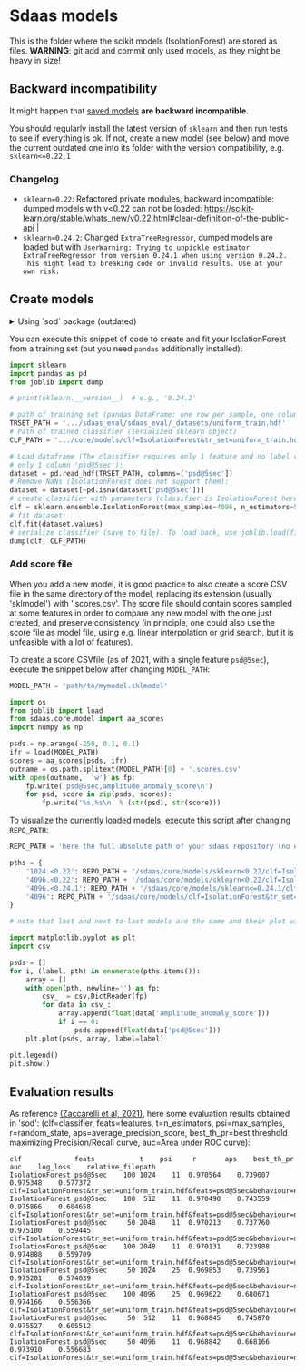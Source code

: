 # Sdaas models

This is the folder where the scikit models (IsolationForest) are stored as files.
**WARNING**: git add and commit only used models, as they might be heavy in size!

## Backward incompatibility

It might happen that [saved models](https://scikit-learn.org/stable/modules/model_persistence.html) 
**are backward incompatible**.

You should regularly install the latest version of `sklearn` and then run tests to see if 
everything is ok. If not, create a new model (see below) and move the current 
outdated one into its folder with the version compatibility, e.g. `sklearn<=0.22.1`

### Changelog

- `sklearn=0.22`: Refactored private modules, backward incompatible: dumped models with v<0.22 can not be loaded: https://scikit-learn.org/stable/whats_new/v0.22.html#clear-definition-of-the-public-api |
- `sklearn=0.24.2`: Changed `ExtraTreeRegressor`, dumped models are loaded but with `UserWarning: Trying to unpickle estimator ExtraTreeRegressor from version 0.24.1 when using version 0.24.2. This might lead to breaking code or invalid results. Use at your own risk.`

## Create models

<details>

<summary> Using `sod` package (outdated)</summary>

Models are usually those created with the 'sod' or 'sdaas_eval' Python package
and copied here:

```bash
cp $PATH/sod/sod/evaluations/results/clf\=IsolationForest\&tr_set\=uniform_train.hdf\&feats\=psd\@5sec\&behaviour\=new\&contamination\=auto\&max_samples\=2048\&n_estimators\=50\&random_state\=11.sklmodel ./sdaas/core/models/
```

(this is still valid but as of 2021 not the recommended way, it's extremely
overcomplicated and there is a new package, `sdaas-eval` currently in construction)

</details>

You can execute this snippet of code to create and fit your IsolationForest
from a training set (but you need `pandas` additionally installed):

```python
import sklearn
import pandas as pd
from joblib import dump

# print(sklearn.__version__)  # e.g., '0.24.2'

# path of training set (pandas DataFrame: one row per sample, one column per feature):
TRSET_PATH = '.../sdaas_eval/sdaas_eval/_datasets/uniform_train.hdf'
# Path of trained classifier (serialized sklearn object)
CLF_PATH = '.../core/models/clf=IsolationForest&tr_set=uniform_train.hdf&feats=psd@5sec&contamination=auto&max_samples=4096&n_estimators=50&random_state=11.sklmodel'

# Load dataframe (The classifier requires only 1 feature and no label column, so load
# only 1 column 'psd@5sec'):
dataset = pd.read_hdf(TRSET_PATH, columns=['psd@5sec'])
# Remove NaNs (IsolationForest does not support them):
dataset = dataset[~pd.isna(dataset['psd@5sec'])]
# create classifier with parameters (classifier is IsolationForest here):
clf = sklearn.ensemble.IsolationForest(max_samples=4096, n_estimators=50, random_state=11)
# fit dataset:
clf.fit(dataset.values)
# serialize classifier (save to file). To load back, use joblib.load(file)
dump(clf, CLF_PATH)
```

### Add score file

When you add a new model, it is good practice to also create a score
CSV file in the same directory of the model, replacing its extension
(usually 'sklmodel') with '.scores.csv'.
The score file should contain scores sampled at some features in order to 
compare any new model with the one just created, and preserve consistency
(in principle, one could also use the score file as model file, using e.g. 
linear interpolation or grid search, but it is unfeasible with a lot of features).

To create a score CSVfile (as of 2021, with a single feature
`psd@5sec`), execute the snippet below after changing `MODEL_PATH`:

```python
MODEL_PATH = 'path/to/mymodel.sklmodel'

import os
from joblib import load
from sdaas.core.model import aa_scores
import numpy as np

psds = np.arange(-250, 0.1, 0.1)
ifr = load(MODEL_PATH)
scores = aa_scores(psds, ifr)
outname = os.path.splitext(MODEL_PATH)[0] + '.scores.csv'
with open(outname,  'w') as fp:
    fp.write('psd@5sec,amplitude_anomaly_score\n')
    for psd, score in zip(psds, scores):
        fp.write('%s,%s\n' % (str(psd), str(score)))
```

To visualize the currently loaded models, execute this script after changing `REPO_PATH`:

```python
REPO_PATH = 'here the full absolute path of your sdaas repository (no ending slash)'

pths = {
    '1024.<0.22': REPO_PATH + '/sdaas/core/models/sklearn<0.22/clf=IsolationForest&tr_set=uniform_train.hdf&feats=psd@5sec&behaviour=new&contamination=auto&max_samples=1024&n_estimators=100&random_state=11.scores.csv',
    '4096.<0.22': REPO_PATH + '/sdaas/core/models/sklearn<0.22/clf=IsolationForest&tr_set=uniform_train.hdf&feats=psd@5sec&behaviour=new&contamination=auto&max_samples=4096&n_estimators=50&random_state=11.scores.csv',
    '4096.<0.24.1': REPO_PATH + '/sdaas/core/models/sklearn<=0.24.1/clf=IsolationForest&tr_set=uniform_train.hdf&feats=psd@5sec&contamination=auto&max_samples=4096&n_estimators=50&random_state=11.scores.csv',
    '4096': REPO_PATH + '/sdaas/core/models/clf=IsolationForest&tr_set=uniform_train.hdf&feats=psd@5sec&contamination=auto&max_samples=4096&n_estimators=50&random_state=11.scores.csv',
}

# note that last and next-to-last models are the same and their plot will overlap

import matplotlib.pyplot as plt
import csv

psds = []
for i, (label, pth) in enumerate(pths.items()):
    array = []
    with open(pth, newline='') as fp:
        csv_  = csv.DictReader(fp)
        for data in csv_:
            array.append(float(data['amplitude_anomaly_score']))
            if i == 0:
                psds.append(float(data['psd@5sec']))
    plt.plot(psds, array, label=label)

plt.legend()
plt.show()
```

## Evaluation results

As reference [(Zaccarelli et al, 2021)](https://pubs.geoscienceworld.org/ssa/srl/article/doi/10.1785/0220200339/596662/Anomaly-Detection-in-Seismic-Data-Metadata-Using),
 here some evaluation results obtained in 'sod':
(clf=classifier, feats=features, t=n_estimators, psi=max_samples,
r=random_state, aps=average_precision_score, best_th_pr=best threshold maximizing
Precision/Recall curve, auc=Area under ROC curve):

```
clf             feats	        t	 psi	 r	     aps	best_th_pr	     auc	log_loss	relative_filepath
IsolationForest	psd@5sec	100	1024	11	0.970564	0.739007	0.975348	0.577372	clf=IsolationForest&tr_set=uniform_train.hdf&feats=psd@5sec&behaviour=new&contamination=auto&max_samples=1024&n_estimators=100&random_state=11/uniform_test.hdf
IsolationForest	psd@5sec	100	 512	11	0.970490	0.743559	0.975866	0.604658	clf=IsolationForest&tr_set=uniform_train.hdf&feats=psd@5sec&behaviour=new&contamination=auto&max_samples=512&n_estimators=100&random_state=11/uniform_test.hdf
IsolationForest	psd@5sec	 50	2048	11	0.970213	0.737760	0.975100	0.559445	clf=IsolationForest&tr_set=uniform_train.hdf&feats=psd@5sec&behaviour=new&contamination=auto&max_samples=2048&n_estimators=50&random_state=11/uniform_test.hdf
IsolationForest	psd@5sec	100	2048	11	0.970131	0.723908	0.974888	0.559709	clf=IsolationForest&tr_set=uniform_train.hdf&feats=psd@5sec&behaviour=new&contamination=auto&max_samples=2048&n_estimators=100&random_state=11/uniform_test.hdf
IsolationForest	psd@5sec	 50	1024	25	0.969853	0.739561	0.975201	0.574039	clf=IsolationForest&tr_set=uniform_train.hdf&feats=psd@5sec&behaviour=new&contamination=auto&max_samples=1024&n_estimators=50&random_state=25/uniform_test.hdf
IsolationForest	psd@5sec	100	4096	25	0.969622	0.680671	0.974166	0.556366	clf=IsolationForest&tr_set=uniform_train.hdf&feats=psd@5sec&behaviour=new&contamination=auto&max_samples=4096&n_estimators=100&random_state=25/uniform_test.hdf
IsolationForest	psd@5sec	 50	 512	11	0.968845	0.745870	0.975527	0.605512	clf=IsolationForest&tr_set=uniform_train.hdf&feats=psd@5sec&behaviour=new&contamination=auto&max_samples=512&n_estimators=50&random_state=11/uniform_test.hdf
IsolationForest	psd@5sec	 50	4096	11	0.968842	0.668166	0.973910	0.556683	clf=IsolationForest&tr_set=uniform_train.hdf&feats=psd@5sec&behaviour=new&contamination=auto&max_samples=4096&n_estimators=50&random_state=11/uniform_test.hdf
```

